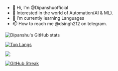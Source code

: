 - 👋 Hi, I’m @Dipanshuofficial
- 👀 Interested in the world of Automation(AI & ML).
- 🌱 I’m currently learning Languages
- 📫 How to reach me @dsingh212 on telegram.


![Dipanshu's GitHub stats](https://github-readme-stats.vercel.app/api?username=Dipanshuofficial&show_icons=true&theme=tokyonight)





[![Top Langs](https://github-readme-stats.vercel.app/api/top-langs/?username=Dipanshuofficial&layout=compact)](https://github.com/Dipanshuofficial/github-readme-stats)

<a href=""> <img align="center" src="https://github-readme-stats-sigma-five.vercel.app/api/top-langs/?username=Dipanshuofficial&theme=react&line_height=40&hide=css"/> </a>


[![GitHub Streak](https://streak-stats.demolab.com/?user=Dipanshuofficial)](https://git.io/streak-stats&theme=javascript)
